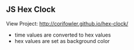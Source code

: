 ## JS Hex Clock

View Project: http://corifowler.github.io/hex-clock/

* time values are converted to hex values
* hex values are set as background color